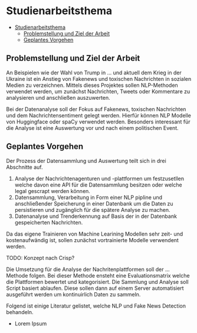 # Studienarbeitsthema

- [Studienarbeitsthema](#studienarbeitsthema)
    - [Problemstellung und Ziel der Arbeit](#problemstellung-und-ziel-der-arbeit)
    - [Geplantes Vorgehen](#geplantes-vorgehen)

## Problemstellung und Ziel der Arbeit

An Beispielen wie der Wahl von Trump in ... und aktuell dem Krieg in der Ukraine ist ein Anstieg von Fakenews und toxischen Nachrichten in sozialen Medien zu verzeichnen. Mittels dieses Projektes sollen NLP-Methoden verwendet werden, um zunächst Nachrichten, Tweets oder Kommentare zu analysieren und anschließen auszuwerten.

Bei der Datenanalyse soll der Fokus auf Fakenews, toxischen Nachrichten und dem Nachrichtensentiment gelegt werden. Hierfür können NLP Modelle von Huggingface oder spaCy verwendet werden. Besonders interessant für die Analyse ist eine Auswertung vor und nach einem politischen Event.

## Geplantes Vorgehen
Der Prozess der Datensammlung und Auswertung teilt sich in drei Abschnitte auf.

1. Analyse der Nachrichtenagenturen und -plattformen um festzusetllen welche davon eine API für die Datensammlung besitzen oder welche legal gescrapt werden können.
2. Datensammlung, Verarbeitung in Form einer NLP pipline und anschließender Speicherung in einer Datenbank um die Daten zu persistieren und zugänglich für die spätere Analyse zu machen.
3. Datenanalyse und Trenderkennung auf Basis der in der Datenbank gespeicherten Nachrichten.

Da das eigene Trainieren von Machine Learining Modellen sehr zeit- und kostenaufwändig ist, sollen zunächst vortrainierte Modelle verwendent werden.

TODO: Konzept nach Crisp?

Die Umsetzung für die Analyse der Nachritenplattformen soll der ... Methode folgen. Bei dieser Methode ensteht eine Evaluationsmatrix welche die Plattformen bewertet und kategorisiert. Die Sammlung und Analyse soll Script basiert ablaufen. Diese sollen dann auf einem Server automatisiert ausgeführt werden um kontinuirlich Daten zu sammeln.

Folgend ist einige Literatur gelistet, welche NLP und Fake News Detection behandeln.

-   Lorem Ipsum
